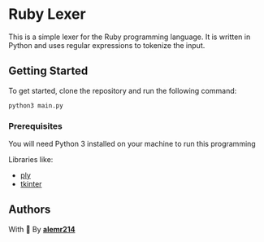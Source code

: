 # Ruby Lexer

This is a simple lexer for the Ruby programming language. It is written in Python and uses regular expressions to tokenize the input.

## Getting Started

To get started, clone the repository and run the following command: 

`python3 main.py`


### Prerequisites

You will need Python 3 installed on your machine to run this programming

Libraries like:
- [ply](https://ply.readthedocs.io/en/latest/index.html)
- [tkinter](https://tkdocs.com/index.html)

## Authors
With 💜 By [**alemr214**](https://github.com/alemr214)
